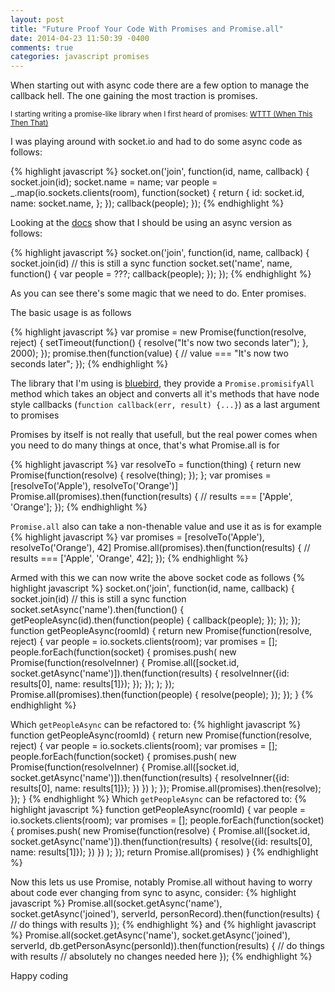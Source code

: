 ```yaml
---
layout: post
title: "Future Proof Your Code With Promises and Promise.all"
date: 2014-04-23 11:50:39 -0400
comments: true
categories: javascript promises
---
```


When starting out with async code there are a few option to manage the callback hell. The one gaining the most traction is promises.

<small>I starting writing a promise-like library when I first heard of promises: [WTTT (When This Then That)](https://github.com/kolodny/wttt)</small>

I was playing around with socket.io and had to do some async code as follows:

{% highlight javascript %}
socket.on('join', function(id, name, callback) {
  socket.join(id);
  socket.name = name;
  var people = _.map(io.sockets.clients(room), function(socket) {
    return {
      id: socket.id,
      name: socket.name,
    };
  });
  callback(people);
});
{% endhighlight %}

Looking at the [docs](http://socket.io/#how-to-use) show that I should be using an async version as follows:

{% highlight javascript %}
socket.on('join', function(id, name, callback) {
  socket.join(id) // this is still a sync function
  socket.set('name', name, function() {
    var people = ???;
    callback(people);
  });
});
{% endhighlight %}

As you can see there's some magic that we need to do. Enter promises.

The basic usage is as follows

{% highlight javascript %}
var promise = new Promise(function(resolve, reject) {
  setTimeout(function() {
    resolve("It's now two seconds later");
  }, 2000);
});
promise.then(function(value) {
  // value === "It's now two seconds later";
});
{% endhighlight %}

The library that I'm using is [bluebird](https://github.com/petkaantonov/bluebird), they provide a `Promise.promisifyAll` method which takes an object
and converts all it's methods that have node style callbacks (`function callback(err, result) {...}`) as a last argument to promises

Promises by itself is not really that usefull, but the real power comes when you need to do many things at once, that's what Promise.all is for

{% highlight javascript %}
var resolveTo = function(thing) {
  return new Promise(function(resolve) {
    resolve(thing);
  });
};
var promises = [resolveTo('Apple'), resolveTo('Orange')]
Promise.all(promises).then(function(results) {
  // results === ['Apple', 'Orange'];
});
{% endhighlight %}

`Promise.all` also can take a non-thenable value and use it as is for example
{% highlight javascript %}
var promises = [resolveTo('Apple'), resolveTo('Orange'), 42]
Promise.all(promises).then(function(results) {
  // results === ['Apple', 'Orange', 42];
});
{% endhighlight %}

Armed with this we can now write the above socket code as follows
{% highlight javascript %}
socket.on('join', function(id, name, callback) {
  socket.join(id) // this is still a sync function
  socket.setAsync('name').then(function() {
    getPeopleAsync(id).then(function(people) {
      callback(people);
    });
  });
});
function getPeopleAsync(roomId) {
  return new Promise(function(resolve, reject) {
    var people = io.sockets.clients(room);
    var promises = [];
    people.forEach(function(socket) {
      promises.push(
        new Promise(function(resolveInner) {
          Promise.all([socket.id, socket.getAsync('name')]).then(function(results) {
            resolveInner({id: results[0], name: results[1]});
          });
        });
      );
    });
    Promise.all(promises).then(function(people) {
      resolve(people);
    });
  });
}
{% endhighlight %}

Which `getPeopleAsync` can be refactored to:
{% highlight javascript %}
function getPeopleAsync(roomId) {
  return new Promise(function(resolve, reject) {
    var people = io.sockets.clients(room);
    var promises = [];
    people.forEach(function(socket) {
      promises.push(
        new Promise(function(resolveInner) {
          Promise.all([socket.id, socket.getAsync('name')]).then(function(results) {
            resolveInner({id: results[0], name: results[1]});
          })
        })
      );
    });
    Promise.all(promises).then(resolve);
  });
}
{% endhighlight %}
Which `getPeopleAsync` can be refactored to:
{% highlight javascript %}
function getPeopleAsync(roomId) {
  var people = io.sockets.clients(room);
  var promises = [];
  people.forEach(function(socket) {
    promises.push(
      new Promise(function(resolve) {
        Promise.all([socket.id, socket.getAsync('name')]).then(function(results) {
          resolve({id: results[0], name: results[1]});
        })
      })
    );
  });
  return Promise.all(promises)
}
{% endhighlight %}

Now this lets us use Promise, notably Promise.all without having to worry about code ever changing from sync to async, consider:
{% highlight javascript %}
Promise.all(socket.getAsync('name'), socket.getAsync('joined'), serverId, personRecord).then(function(results) {
  // do things with results
});
{% endhighlight %}
and
{% highlight javascript %}
Promise.all(socket.getAsync('name'), socket.getAsync('joined'), serverId, db.getPersonAsync(personId)).then(function(results) {
  // do things with results
  // absolutely no changes needed here
});
{% endhighlight %}

Happy coding
